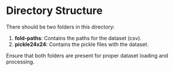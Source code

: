 # Directory Structure

There should be two folders in this directory:

1. **fold-paths**: Contains the paths for the dataset (csv).
2. **pickle24x24**: Contains the pickle files with the dataset.

Ensure that both folders are present for proper dataset loading and processing.